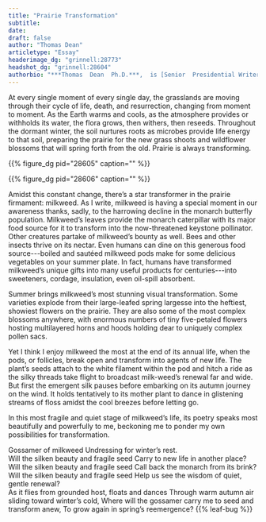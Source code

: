 ```yaml
---
title: "Prairie Transformation"
subtitle:
date:
draft: false
author: "Thomas Dean"
articletype: "Essay"
headerimage_dg: "grinnell:28773"
headshot_dg: "grinnell:28604"
authorbio: "***Thomas  Dean  Ph.D.***,  is [Senior  Presidential Writer/Editor at the University of Iowa](https://president.uiowa.edu/people/thomas-k-dean), where   he   also   teaches   interdisciplinary   courses.  He  has  taught  writing,  literature,  and  interdisciplinary  subjects  at  [Cardinal Stritch University](https://www.stritch.edu/), [Michigan State University](https://www.mnstate.edu/), and [Moorhead State University](https://www.mnstate.edu/). He currently  serves  on  the  Board  of  Directors  of  [Humanities  Iowa](https://www.humanitiesiowa.org/).  Dean  has  published  essays in regional and national publications. His books include The Grace of Grass and Water: Writing in Honor of Paul Gruchow (edited collection, 2007); Under a Midland Sky  (memoir/personal  essays,  2008);  and,  co-authored with Cindy Crosby, a collection of  essays  and  photographs,  Tallgrass  Conversations:  In  Search  of  the  Prairie  Spirit(2019). All three books are published by [Ice Cube Press](https://icecubepress.com/)."
---
```

At every single moment of every single day, the grasslands  are  moving  through  their  cycle  of  life, death, and resurrection, changing from moment to moment.  As  the  Earth  warms  and  cools,  as  the  atmosphere provides or withholds its water, the flora grows, then  withers,  then  reseeds.  Throughout  the  dormant  winter, the soil nurtures roots as microbes provide life energy  to  that  soil,  preparing  the  prairie  for  the  new  grass  shoots  and  wildflower  blossoms  that  will  spring  forth from the old. Prairie is always transforming.

{{% figure_dg pid="28605" caption="" %}}

{{% figure_dg pid="28606" caption="" %}}

Amidst  this  constant  change,  there’s  a  star  transformer in the prairie firmament: milkweed. As I write, milkweed is having a special moment in our awareness thanks, sadly, to the harrowing decline in the monarch butterfly   population.   Milkweed’s   leaves   provide   the   monarch  caterpillar  with  its  major  food  source  for  it  to  transform  into  the  now-threatened  keystone  pollinator. Other creatures partake of milkweed’s bounty as well.  Bees  and  other  insects  thrive  on  its  nectar.  Even  humans can dine on this generous food source---boiled and  sautéed  milkweed  pods  make  for  some  delicious  vegetables on your summer plate. In fact, humans have transformed  milkweed’s  unique  gifts  into  many  useful  products for centuries---into sweeteners, cordage, insulation, even oil-spill absorbent.

Summer  brings  milkweed’s  most  stunning  visual transformation. Some varieties explode from their large-leafed  spring  largesse  into  the  heftiest,  showiest  flowers  on  the  prairie.  They  are  also  some  of  the  most  complex blossoms anywhere, with enormous numbers of tiny five-petaled flowers hosting multilayered horns and  hoods  holding  dear  to  uniquely  complex  pollen  sacs.

Yet I think I enjoy milkweed the most at the end of its annual life, when the pods, or follicles, break open and transform into agents of new life. The plant’s seeds attach to the white filament within the pod and hitch a ride  as  the  silky  threads  take  flight  to  broadcast  milk-weed’s renewal far and wide. But first the emergent silk pauses before embarking on its autumn journey on the wind. It holds tentatively to its mother plant to dance in glistening  streams  of  floss  amidst  the  cool  breezes  before letting go.

In this most fragile and quiet stage of milkweed’s life, its poetry speaks most beautifully and powerfully to me,  beckoning  me  to  ponder  my  own  possibilities  for  transformation.

Gossamer of milkweed
Undressing for winter’s rest.
\
Will the silken beauty and fragile seed
  Carry to new life in another place?
Will the silken beauty and fragile seed
  Call back the monarch from its brink?
Will the silken beauty and fragile seed
  Help us see the wisdom of quiet, gentle renewal?
\
As it flies from grounded host, floats and dances
Through warm autumn air sliding toward winter’s cold,
Where  will  the  gossamer  carry  me  to  seed  and  transform anew,
To grow again in spring’s reemergence? {{% leaf-bug %}}
